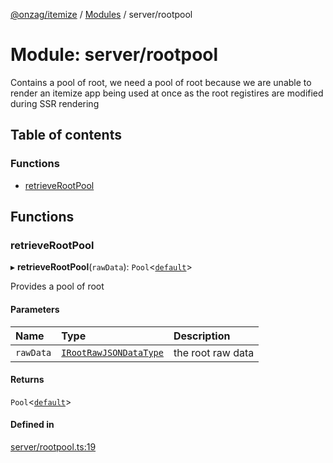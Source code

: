 [@onzag/itemize](../README.md) / [Modules](../modules.md) / server/rootpool

# Module: server/rootpool

Contains a pool of root, we need a pool of root because
we are unable to render an itemize app being used at once
as the root registires are modified during SSR rendering

## Table of contents

### Functions

- [retrieveRootPool](server_rootpool.md#retrieverootpool)

## Functions

### retrieveRootPool

▸ **retrieveRootPool**(`rawData`): `Pool`<[`default`](../classes/base_Root.default.md)\>

Provides a pool of root

#### Parameters

| Name | Type | Description |
| :------ | :------ | :------ |
| `rawData` | [`IRootRawJSONDataType`](../interfaces/base_Root.IRootRawJSONDataType.md) | the root raw data |

#### Returns

`Pool`<[`default`](../classes/base_Root.default.md)\>

#### Defined in

[server/rootpool.ts:19](https://github.com/onzag/itemize/blob/a24376ed/server/rootpool.ts#L19)
